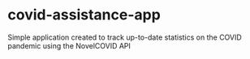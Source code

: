 # covid-assistance-app
Simple application created to track up-to-date statistics on the COVID pandemic using the NovelCOVID API
